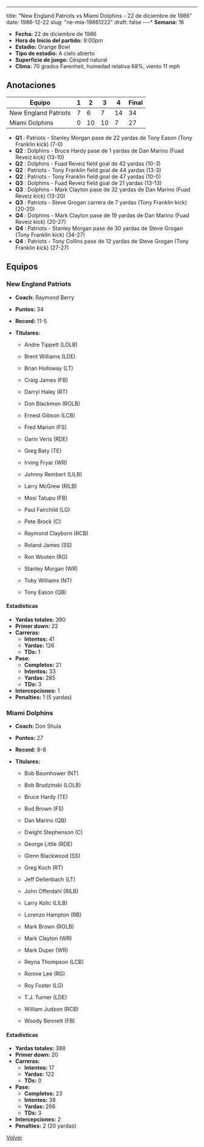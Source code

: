 ---
title: "New England Patriots vs Miami Dolphins - 22 de diciembre de 1986"
date: 1986-12-22
slug: "ne-mia-19861222"
draft: false
---* **Semana:** 16
* **Fecha:** 22 de diciembre de 1986
* **Hora de Inicio del partido:** 9:00pm
* **Estadio:** Orange Bowl
* **Tipo de estadio:** A cielo abierto
* **Superficie de juego:** Césped natural
* **Clima:** 70 grados Farenheit, humedad relativa 68%, viento 11 mph




## Anotaciones
| Equipo | 1 | 2 | 3 | 4 | Final |
|--------|---|---|---|---|-------|
| New England Patriots  | 7 | 6 | 7 | 14  | 34 |
| Miami Dolphins  | 0 | 10 | 10 | 7  | 27 |
* **Q1** : Patriots - Stanley Morgan pase de 22 yardas de Tony Eason (Tony Franklin kick) (7-0)
* **Q2** : Dolphins - Bruce Hardy pase de 1 yardas de Dan Marino (Fuad Reveiz kick) (13-10)
* **Q2** : Dolphins - Fuad Reveiz field goal de 42 yardas (10-3)
* **Q2** : Patriots - Tony Franklin field goal de 44 yardas (13-3)
* **Q2** : Patriots - Tony Franklin field goal de 47 yardas (10-0)
* **Q3** : Dolphins - Fuad Reveiz field goal de 21 yardas (13-13)
* **Q3** : Dolphins - Mark Clayton pase de 32 yardas de Dan Marino (Fuad Reveiz kick) (13-20)
* **Q3** : Patriots - Steve Grogan carrera de 7 yardas (Tony Franklin kick) (20-20)
* **Q4** : Dolphins - Mark Clayton pase de 19 yardas de Dan Marino (Fuad Reveiz kick) (20-27)
* **Q4** : Patriots - Stanley Morgan pase de 30 yardas de Steve Grogan (Tony Franklin kick) (34-27)
* **Q4** : Patriots - Tony Collins pase de 12 yardas de Steve Grogan (Tony Franklin kick) (27-27)


## Equipos


### New England Patriots
* **Coach:** Raymond Berry
* **Puntos:** 34
* **Record:** 11-5
* **Titulares:** 

  * Andre Tippett (LOLB) 

  * Brent Williams (LDE) 

  * Brian Holloway (LT) 

  * Craig James (FB) 

  * Darryl Haley (RT) 

  * Don Blackmon (ROLB) 

  * Ernest Gibson (LCB) 

  * Fred Marion (FS) 

  * Garin Veris (RDE) 

  * Greg Baty (TE) 

  * Irving Fryar (WR) 

  * Johnny Rembert (LILB) 

  * Larry McGrew (RILB) 

  * Mosi Tatupu (FB) 

  * Paul Fairchild (LG) 

  * Pete Brock (C) 

  * Raymond Clayborn (RCB) 

  * Roland James (SS) 

  * Ron Wooten (RG) 

  * Stanley Morgan (WR) 

  * Toby Williams (NT) 

  * Tony Eason (QB) 

#### Estadísticas
* **Yardas totales:** 390
* **Primer down:** 22
* **Carreras:**
  * **Intentos:** 41
  * **Yardas:** 126
  * **TDs:** 1
* **Pase:**
  * **Completos:** 21
  * **Intentos:** 33
  * **Yardas:** 285
  * **TDs:** 3
* **Intercepciones:** 1
* **Penalties:** 1 (5 yardas)

### Miami Dolphins
* **Coach:** Don Shula
* **Puntos:** 27
* **Record:** 8-8
* **Titulares:** 

  * Bob Baumhower (NT) 

  * Bob Brudzinski (LOLB) 

  * Bruce Hardy (TE) 

  * Bud Brown (FS) 

  * Dan Marino (QB) 

  * Dwight Stephenson (C) 

  * George Little (RDE) 

  * Glenn Blackwood (SS) 

  * Greg Koch (RT) 

  * Jeff Dellenbach (LT) 

  * John Offerdahl (RILB) 

  * Larry Kolic (LILB) 

  * Lorenzo Hampton (RB) 

  * Mark Brown (ROLB) 

  * Mark Clayton (WR) 

  * Mark Duper (WR) 

  * Reyna Thompson (LCB) 

  * Ronnie Lee (RG) 

  * Roy Foster (LG) 

  * T.J. Turner (LDE) 

  * William Judson (RCB) 

  * Woody Bennett (FB) 

#### Estadísticas
* **Yardas totales:** 388
* **Primer down:** 20
* **Carreras:**
  * **Intentos:** 17
  * **Yardas:** 122
  * **TDs:** 0
* **Pase:**
  * **Completos:** 23
  * **Intentos:** 39
  * **Yardas:** 266
  * **TDs:** 3
* **Intercepciones:** 2
* **Penalties:** 2 (20 yardas)


[Volver](/historia/1986)
